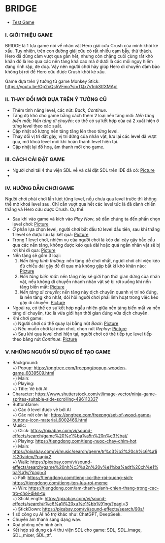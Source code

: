 # **BRIDGE**
- [Test Game](#)
### I. GIỚI THIỆU GAME
  BRIDGE là 1 tựa game nói về nhân vật Hero giải cứu Crush của mình khỏi kẻ xấu. Tuy nhiên, trên con đường giải cứu có rất nhiều cạm bẫy, thử thách. Hero đã dũng cảm vượt qua gần hết, nhưng còn chặng cuối cùng
  rất khó khăn đó là leo qua các nền tảng khá cao mà ở dưới là các mối nguy hiểm đang rình rập, đe doạ. 
  Vậy nên người chơi hãy giúp Hero di chuyển đảm bảo không bị rơi để Hero cứu được Crush khỏi kẻ xấu.

  Game dựa trên ý tưởng từ game Monkey Stick: https://youtu.be/Op2xQs5VFmo?si=TQx7v1nbStfXMApl
### II. THAY ĐỔI MỚI DỰA TRÊN Ý TƯỞNG CŨ
  - Thêm tính năng level, các nút: _Back_, _Continue_.   
  - Tăng độ khó cho game bằng cách thêm 2 loại nền tảng mới: _Nền tảng biến mất_; _Nền tảng di chuyển_; có thể có sự kết hợp của cả 2 xuất hiện ở từng level theo xác suất.
  - Cập nhật số lượng nền tảng tăng lên theo từng level.
  - Thay đổi vị trí đặt gậy, vị trí đứng của nhân vật, lưu lại các level đã vượt qua, mở khoá level mới khi hoàn thành level hiện tại.
  - Cập nhật lại đồ hoạ, âm thanh mới cho game.
### III. CÁCH CÀI ĐẶT GAME
  - Người chơi tải 4 thư viện SDL về và cài đặt SDL trên IDE đã có: [Picture](#)
  - 

### IV. HƯỠNG DẪN CHƠI GAME
  Người chơi phải chơi lần lượt từng level, nếu chưa qua level trước thì không thể mở khoá level sau. Chỉ cần vượt qua hết các level tức là đã dành chiến thắng và Hero cứu được Crush. Cụ thể:
  - Sau khi vào game và kích vào _Play Now_, sẽ dẫn chúng ta đến phần chọn level chơi:
  [Picture](#)
  - Ở phần lựa chọn level, người chơi bắt đầu từ level đầu tiên, sau khi thắng 1 level sẽ được lưu lại kết quả: [Picture](#)
  - Trong 1 level chơi, nhiệm vụ của người chơi là kéo dài cây gậy bắc cầu qua các nền tảng, không được kéo quá dài hoặc quá ngắn nhân vật sẽ bị rơi khi đi qua: [Picture](#)
  - Nền tảng sẽ gồm 3 loại:  
    1. _Nền tảng bình thường_: nền tảng dễ chơi nhất, người chơi chỉ việc kéo đủ chiều dài gậy để đi qua mà không gặp bất kì khó khăn nào: [Picture](#)
    2. _Nền tảng biến mất_: nền tảng này sẽ giới hạn thời gian đứng của nhân vật, nếu không di chuyển nhanh nhân vật sẽ bị rơi xuống khi nền tảng biến mất: [Picture](#)
    3. _Nền tảng di chuyển_: nền tảng này dịch chuyển quanh vị trí nó đứng, là nền tảng khó nhất, đòi hỏi người chơi phải linh hoạt trong việc kéo gậy di chuyển: [Picture](#)  
  - Ngoài ra, có thể có sự kết hợp ngẫu nhiên giữa nền tảng biến mất và nền tảng di chuyển, tức là vừa giới hạn thời gian đứng vừa dịch chuyển.
  - Khi chơi game:  
    +) Người chơi có thể quay lại bằng nút _Back_: [Picture](#)  
    +) Nếu muốn chơi lại màn chơi, chọn nút _Replay_: [Picture](#)  
    +) Sau khi qua level chơi hiện tại, người chơi có thể tiếp tục level tiếp theo bằng nút _Continue_: [Picture](#)  
### V. NHỮNG NGUỒN SỬ DỤNG ĐỂ TẠO GAME
  - Background:  
    +) Popup: https://pngtree.com/freepng/popup-wooden-game_6839509.html  
    +) Main:  
    +) Playing:  
    +) Title: Vẽ bởi AI.  
  - Character: https://www.shutterstock.com/vi/image-vector/ninja-game-sprites-suitable-side-scrolling-496110337
  - ButtonGame:  
    +) Các ô level được vẽ bởi AI  
    +) Các nút còn lại: https://pngtree.com/freepng/set-of-wood-game-buttons-icon-material_6002466.html  
  - Music:  
    +) Click: https://pixabay.com/vi/sound-effects/search/game%20%e1%ba%a5n%20n%c3%bat/  
    +) Playing: https://tiengdong.com/tieng-nuoc-chay-chim-hot  
    +) Main: https://pixabay.com/vi/music/search/genre/tr%c3%b2%20ch%c6%a1i%20video/?pagi=2  
    +) Walk: https://pixabay.com/vi/sound-effects/search/game%20nh%c3%a2n%20v%e1%ba%adt%20ch%e1%ba%a1y/?pagi=3  
    +) Fall: https://tiengdong.com/tieng-co-the-roi-xuong-sich; https://tiengdong.com/tieng-ten-lua-roi-meme  
    +) Win: https://tiengdong.com/am-thanh-gianh-chien-thang-trong-cac-tro-choi-dien-tu  
    +) StickLength: https://pixabay.com/vi/sound-effects/search/r%c6%a1i%20xu%e1%bb%91ng/?pagi=3  
    +) StickDown: https://pixabay.com/vi/sound-effects/search/90s/  
  - 1 số công cụ AI hỗ trợ khác như: ChatGPT, DeepSeek.
  - Chuyển âm thanh sang dạng wav.
  - Xoá phông nền hình ảnh.
  - Kết hợp sử dụng cả 4 thư viện SDL cho game: SDL, SDL_image, SDL_mixer, SDL_ttf.

